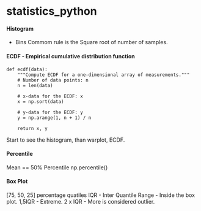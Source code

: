 # statistics_python

#### Histogram

* Bins
  Commom rule is the Square root of number of samples.

#### ECDF - Empirical cumulative distribution function

```
def ecdf(data):
    """Compute ECDF for a one-dimensional array of measurements."""
    # Number of data points: n
    n = len(data)

    # x-data for the ECDF: x
    x = np.sort(data)

    # y-data for the ECDF: y
    y = np.arange(1, n + 1) / n

    return x, y
```

Start to see the histogram, than warplot, ECDF.

#### Percentile

Mean == 50% Percentile
np.percentile()

#### Box Plot

[75, 50, 25] percentage quatiles
IQR - Inter Quantile Range - Inside the box plot.
1,5IQR - Extreme.
2 x IQR - More is considered outlier.





